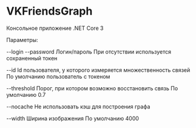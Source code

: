 # VKFriendsGraph

Консольное приложение .NET Core 3

Параметры:

--login --password	Логин/пароль
	При отсутствии используется сохраненный токен
	
--id      			Id  пользователя, у которого измеряется множественность связей
	По умолчанию пользователь с токеном
	
--threshold			Порог, при котором возможно восстановить связь
	По умолчанию 0.7
	
--nocache     		Не использовать кэш для построения графа

--width          		Ширина изображения
	По умолчанию 4000
